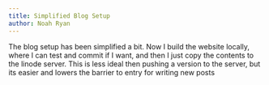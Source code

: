 ```yaml
---
title: Simplified Blog Setup
author: Noah Ryan
---
```

The blog setup has been simplified a bit. Now I build the website locally, where I can test and commit if I want, and then I just copy the contents to the linode server.
This is less ideal then pushing a version to the server, but its easier and lowers the barrier to entry for writing new posts

